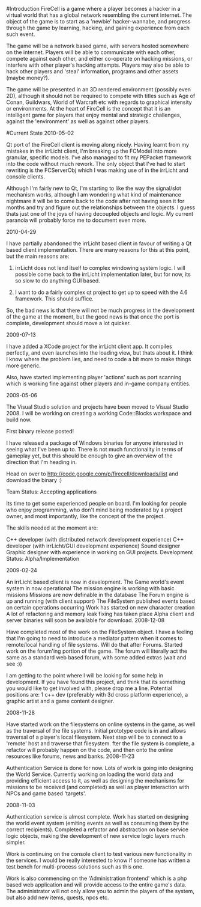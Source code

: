 #Introduction
FireCell is a game where a player becomes a hacker in a virtual world that has a global network resembling the current internet. The object of the game is to start as a 'newbie' hacker-wannabe, and progress through the game by learning, hacking, and gaining experience from each such event.

The game will be a network based game, with servers hosted somewhere on the internet. Players will be able to communicate with each other, compete against each other, and either co-operate on hacking missions, or interfere with other player's hacking attempts. Players may also be able to hack other players and 'steal' information, programs and other assets (maybe money?).

The game will be presented in an 3D rendered environment (possibly even 2D), although it should not be required to compete with titles such as Age of Conan, Guildwars, World of Warcraft etc with regards to graphical intensity or environments. At the heart of FireCell is the concept that it is an intelligent game for players that enjoy mental and strategic challenges, against the 'environment' as well as against other players.

#Current State
2010-05-02

Qt port of the FireCell client is moving along nicely. Having learnt from my mistakes in the irrLicht client, I'm breaking up the FCModel into more granular, specific models. I've also managed to fit my PEPacket framework into the code without much rework. The only object that I've had to start rewriting is the FCServerObj which I was making use of in the irrLicht and console clients.

Although I'm fairly new to Qt, I'm starting to like the way the signal/slot mechanism works, although I am wondering what kind of maintenance nightmare it will be to come back to the code after not having seen it for months and try and figure out the relationships between the objects. I guess thats just one of the joys of having decoupled objects and logic. My current paranoia will probably force me to document even more.

2010-04-29

I have partially abandoned the irrLicht based client in favour of writing a Qt based client implementation. There are many reasons for this at this point, but the main reasons are:

1. irrLicht does not lend itself to complex windowing system logic. I will possible come back to the irrLicht implementation later, but for now, its so slow to do anything GUI based.

2. I want to do a fairly complex qt project to get up to speed with the 4.6 framework. This should suffice.

So, the bad news is that there will not be much progress in the development of the game at the moment, but the good news is that once the port is complete, development should move a lot quicker.

2009-07-13

I have added a XCode project for the irrLicht client app. It compiles perfectly, and even launches into the loading view, but thats about it. I think I know where the problem lies, and need to code a bit more to make things more generic.

Also, have started implementing player 'actions' such as port scanning which is working fine against other players and in-game company entities.

2009-05-06

The Visual Studio solution and projects have been moved to Visual Studio 2008. I will be working on creating a working Code::Blocks workspace and build now.

First binary release posted!

I have released a package of Windows binaries for anyone interested in seeing what I've been up to. There is not much functionality in terms of gameplay yet, but this should be enough to give an overview of the direction that I'm heading in.

Head on over to http://code.google.com/p/firecell/downloads/list and download the binary :)

Team Status: Accepting applications

Its time to get some experienced people on board. I'm looking for people who enjoy programming, who don't mind being moderated by a project owner, and most importantly, like the concept of the the project.

The skills needed at the moment are:

C++ developer (with distributed network development experience)
C++ developer (with irrLicht/GUI development experience)
Sound designer
Graphic designer with experience in working on GUI projects.
Development Status: Alpha/Implementation

2009-02-24

An irrLicht based client is now in development.
The Game world's event system in now operational
The mission engine is working with basic missions
Missions are now definable in the database
The Forum engine is up and running (with client support)
The FileSystem published events based on certain operations occurring
Work has started on new character creation
A lot of refactoring and memory leak fixing has taken place
Alpha client and server binaries will soon be available for download.
2008-12-08

Have completed most of the work on the FileSystem object. I have a feeling that I'm going to need to introduce a mediator pattern when it comes to remote/local handling of file systems. Will do that after Forums. Started work on the forum'ing portion of the game. The forum will literally act the same as a standard web based forum, with some added extras (wait and see :))

I am getting to the point where I will be looking for some help in development. If you have found this project, and think that its something you would like to get involved with, please drop me a line. Potential positions are: 1 c++ dev (preferably with 3d cross platform experience), a graphic artist and a game content designer.

2008-11-28

Have started work on the filesystems on online systems in the game, as well as the traversal of the file systems.
Initial prototype code is in and allows traversal of a player's local filesystem. Next step will be to connect to a 'remote' host and traverse that filesystem.
fter the file system is complete, a refactor will probably happen on the code, and then onto the online resources like forums, news and banks.
2008-11-23

Authentication Service is done for now. Lots of work is going into designing the World Service. Currently working on loading the world data and providing efficient access to it, as well as designing the mechanisms for missions to be received (and completed) as well as player interaction with NPCs and game based 'targets'.

2008-11-03

Authentication service is almost complete. Work has started on designing the world event system (emiting events as well as consuming them by the correct recipients). Completed a refactor and abstraction on base service logic objects, making the development of new service logic layers much simpler.

Work is continuing on the console client to test various new functionality in the services. I would be really interested to know if someone has written a test bench for multi-process solutions such as this one.

Work is also commencing on the 'Administration frontend' which is a php based web application and will provide access to the entire game's data. The administrator will not only allow you to admin the players of the system, but also add new items, quests, npcs etc.
